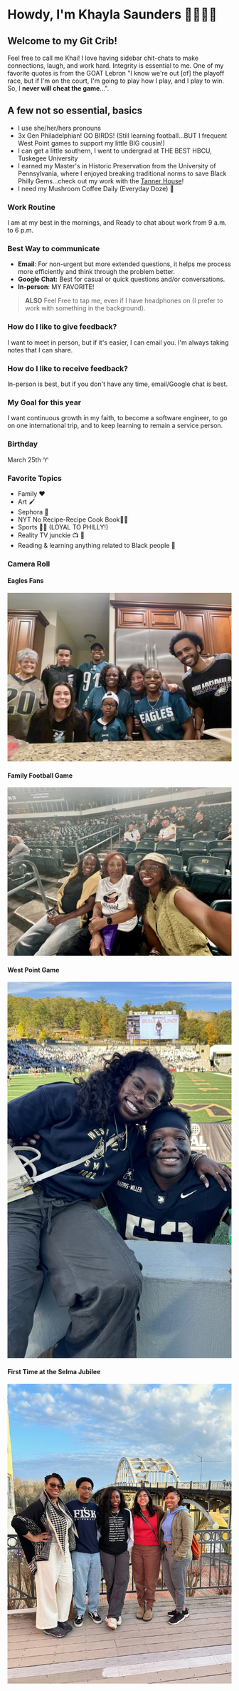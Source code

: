 # **Howdy, I'm Khayla Saunders** 🤠👩🏾‍💻  
## Welcome to my Git Crib!
Feel free to call me Khai! I love having sidebar chit-chats to make connections, laugh, and work hard. Integrity is essential to me. One of my favorite quotes is from the GOAT Lebron "I know we're out [of]  the playoff race, but if I'm on the court, I'm going to play how I play, and I play to win. So, I **never will cheat the game**...".
## A few not so essential, basics
- I use she/her/hers pronouns
- 3x Gen Philadelphian! GO BIRDS! (Still learning football...BUT I frequent West Point games to support my little BIG cousin!)
- I can get a little southern, I went to undergrad at THE BEST HBCU, Tuskegee University
- I earned my Master's in  Historic Preservation from the University of Pennsylvania, where I enjoyed breaking traditional norms to save Black Philly Gems...check out my work with the [Tanner House](https://www.inquirer.com/arts/tanner-house-community-outreach-report-20240910.html)!
- I need my Mushroom Coffee Daily (Everyday Doze) 🍄
  
### Work Routine
I am at my best in the mornings, and Ready to chat about work from 9 a.m. to 6 p.m.
### Best Way to communicate 
- **Email**: For non-urgent but more extended questions, it helps me process more efficiently and think through the problem better.
- **Google Chat:** Best for casual or quick questions and/or conversations.
- **In-person**: MY FAVORITE!
>  **ALSO** Feel Free to tap me, even if I have headphones on (I prefer to work with something in the background).
### How do I like to give feedback? 
I want to meet in person, but if it's easier, I can email you. I'm always taking notes that I can share.
### How do I like to receive feedback? 
In-person is best, but if you don't have any time, email/Google chat is best. 
### My Goal for this year 
I want continuous growth in my faith, to become a software engineer, to go on one international trip, and to keep learning to remain a service person.
### Birthday 
March 25th ♈
### Favorite Topics
- Family ❤️
- Art 🖌️
- Sephora 🩶
- NYT No Recipe-Recipe Cook Book🧑‍🍳
- Sports 🏈🏀 (LOYAL TO PHILLY!)
- Reality TV junckie 📺 🫣
- Reading & learning anything related to Black people 🖤
### Camera Roll 
#### Eagles Fans 
![Eagles Fans](Images/Lesson_00%20img/EAGLES.jpeg)
#### Family Football Game
![Family Football Game](Images/Lesson_00%20img/TU.jpeg)
#### West Point Game
![West Point Game](Images/Lesson_00%20img/WP.jpeg)
#### First Time at the Selma Jubilee
![Selma](Images/Lesson_00%20img/CPCRS.JPG)




